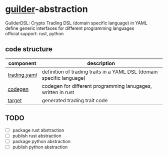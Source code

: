 # [guilder](../README.md)-abstraction
GuilderDSL: Crypto Trading DSL (domain specific language) in YAML  
define generic interfaces for different programming languages  
official support: rust, python

## code structure

| component                       | description                                                           |
| ------------------------------- | --------------------------------------------------------------------- |
| [trading.yaml](./trading.yaml)  | definition of trading traits in a YAML DSL (domain specific language) |
| [codegen](./codegen/README.md) | codegen for different programming lanugages, written in rust          |
| [target](./target/README.md)   | generated trading trait code                                          |

## TODO
- [ ] package rust abstraction
- [ ] publish rust abstraction
- [ ] package python abstraction
- [ ] publish python abstraction
